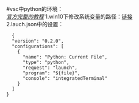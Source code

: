 #vsc中python的环境：   
*[官方完整的教程](https://code.visualstudio.com/docs/python/python-tutorial)*
1.win10下修改系统变量的路径：[链接](https://www.pconline.com.cn/win10/1100/11001561.html)   
2.lauch.json中的设置：  
```
  {  
  "version": "0.2.0",   
  "configurations": [   
    {   
      "name": "Python: Current File",   
      "type": "python",   
      "request": "launch",   
      "program": "${file}",   
      "console": "integratedTerminal"   
    }   
  ]    
}   
```
